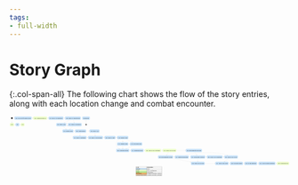```yaml
---
tags:
- full-width
---
```


# Story Graph

{:.col-span-all}
The following chart shows the flow of the story entries, along with each location change and combat encounter.

<!-- +template story-graph-files story/connection story-graph-plantuml -->

<div class="story-graph col-span-all"><?xml version="1.0" encoding="UTF-8" standalone="no" ?>
<svg
  xmlns="http://www.w3.org/2000/svg"
  xmlns:xlink="http://www.w3.org/1999/xlink"
  contentScriptType="application/ecmascript"
  contentStyleType="text/css"
  preserveAspectRatio="none"
  version="1.1"
  viewBox="0 0 3420 754"
  zoomAndPan="magnify"
><defs /><g><ellipse
      cx="31.5"
      cy="26.5"
      fill="#000000"
      rx="10"
      ry="10"
      style="stroke:none;stroke-width:1.0;"
    /><rect
      fill="#EEFFCC"
      height="38.75"
      rx="12.5"
      ry="12.5"
      style="stroke:#EEFFCC;stroke-width:1.5;"
      width="49"
      x="7"
      y="86"
    /><a
      href="100-chapter-1.html"
      target="_top"
      title="100-chapter-1.html"
      xlink:actuate="onRequest"
      xlink:href="100-chapter-1.html"
      xlink:show="new"
      xlink:title="100-chapter-1.html"
      xlink:type="simple"
    ><text
        fill="#000000"
        font-family="Roboto Condensed"
        font-size="16"
        lengthAdjust="spacing"
        textLength="29"
        x="17"
        y="110.8438"
      >Act I</text></a><rect
      fill="#C8E2F9"
      height="38.75"
      rx="12.5"
      ry="12.5"
      style="stroke:#C8E2F9;stroke-width:1.5;"
      width="44"
      x="76.5"
      y="86"
    /><a
      href="101-sigma-log.html"
      target="_top"
      title="101-sigma-log.html"
      xlink:actuate="onRequest"
      xlink:href="101-sigma-log.html"
      xlink:show="new"
      xlink:title="101-sigma-log.html"
      xlink:type="simple"
    ><text
        fill="#000000"
        font-family="Roboto Condensed"
        font-size="16"
        lengthAdjust="spacing"
        textLength="24"
        x="86.5"
        y="110.8438"
      >101</text></a><rect
      fill="#EEFFCC"
      height="38.75"
      rx="12.5"
      ry="12.5"
      style="stroke:#EEFFCC;stroke-width:1.5;"
      width="44"
      x="140.5"
      y="86"
    /><a
      href="102-deeper-into-sigma.html"
      target="_top"
      title="102-deeper-into-sigma.html"
      xlink:actuate="onRequest"
      xlink:href="102-deeper-into-sigma.html"
      xlink:show="new"
      xlink:title="102-deeper-into-sigma.html"
      xlink:type="simple"
    ><text
        fill="#000000"
        font-family="Roboto Condensed"
        font-size="16"
        lengthAdjust="spacing"
        textLength="24"
        x="150.5"
        y="110.8438"
      >102</text></a><rect
      fill="#C8E2F9"
      height="38.75"
      rx="12.5"
      ry="12.5"
      style="stroke:#C8E2F9;stroke-width:1.5;"
      width="210"
      x="61.5"
      y="7"
    /><a
      href="125-hawks-song.html"
      target="_top"
      title="125-hawks-song.html"
      xlink:actuate="onRequest"
      xlink:href="125-hawks-song.html"
      xlink:show="new"
      xlink:title="125-hawks-song.html"
      xlink:type="simple"
    ><text
        fill="#000000"
        font-family="Roboto Condensed"
        font-size="16"
        lengthAdjust="spacing"
        textLength="190"
        x="71.5"
        y="31.8438"
      >125. The Foot of Hawk's Song</text></a><rect
      fill="#EEFFCC"
      height="38.75"
      rx="12.5"
      ry="12.5"
      style="stroke:#EEFFCC;stroke-width:1.5;"
      width="168"
      x="291.5"
      y="7"
    /><a
      href="126-delta3.html"
      target="_top"
      title="126-delta3.html"
      xlink:actuate="onRequest"
      xlink:href="126-delta3.html"
      xlink:show="new"
      xlink:title="126-delta3.html"
      xlink:type="simple"
    ><text
        fill="#000000"
        font-family="Roboto Condensed"
        font-size="16"
        lengthAdjust="spacing"
        textLength="148"
        x="301.5"
        y="31.8438"
      >126. Cauldron DELTA-3</text></a><rect
      fill="#C8E2F9"
      height="38.75"
      rx="12.5"
      ry="12.5"
      style="stroke:#C8E2F9;stroke-width:1.5;"
      width="180"
      x="479.5"
      y="7"
    /><a
      href="128-delta3-voice.html"
      target="_top"
      title="128-delta3-voice.html"
      xlink:actuate="onRequest"
      xlink:href="128-delta3-voice.html"
      xlink:show="new"
      xlink:title="128-delta3-voice.html"
      xlink:type="simple"
    ><text
        fill="#000000"
        font-family="Roboto Condensed"
        font-size="16"
        lengthAdjust="spacing"
        textLength="160"
        x="489.5"
        y="31.8438"
      >128. DELTA-3 Laboratory</text></a><rect
      fill="#C8E2F9"
      height="38.75"
      rx="12.5"
      ry="12.5"
      style="stroke:#C8E2F9;stroke-width:1.5;"
      width="191"
      x="680"
      y="7"
    /><a
      href="129-delta3-door.html"
      target="_top"
      title="129-delta3-door.html"
      xlink:actuate="onRequest"
      xlink:href="129-delta3-door.html"
      xlink:show="new"
      xlink:title="129-delta3-door.html"
      xlink:type="simple"
    ><text
        fill="#000000"
        font-family="Roboto Condensed"
        font-size="16"
        lengthAdjust="spacing"
        textLength="171"
        x="690"
        y="31.8438"
      >129. DELTA-3 Laboratories</text></a><rect
      fill="#C8E2F9"
      height="38.75"
      rx="12.5"
      ry="12.5"
      style="stroke:#C8E2F9;stroke-width:1.5;"
      width="121"
      x="573"
      y="86"
    /><a
      href="130-delta3b.html"
      target="_top"
      title="130-delta3b.html"
      xlink:actuate="onRequest"
      xlink:href="130-delta3b.html"
      xlink:show="new"
      xlink:title="130-delta3b.html"
      xlink:type="simple"
    ><text
        fill="#000000"
        font-family="Roboto Condensed"
        font-size="16"
        lengthAdjust="spacing"
        textLength="101"
        x="583"
        y="110.8438"
      >130. DELTA-3/B</text></a><rect
      fill="#C8E2F9"
      height="38.75"
      rx="12.5"
      ry="12.5"
      style="stroke:#C8E2F9;stroke-width:1.5;"
      width="168"
      x="714.5"
      y="86"
    /><a
      href="131-delta3-cauldron.html"
      target="_top"
      title="131-delta3-cauldron.html"
      xlink:actuate="onRequest"
      xlink:href="131-delta3-cauldron.html"
      xlink:show="new"
      xlink:title="131-delta3-cauldron.html"
      xlink:type="simple"
    ><text
        fill="#000000"
        font-family="Roboto Condensed"
        font-size="16"
        lengthAdjust="spacing"
        textLength="148"
        x="724.5"
        y="110.8438"
      >131. DELTA-3 Cauldron</text></a><rect
      fill="#C8E2F9"
      height="38.75"
      rx="12.5"
      ry="12.5"
      style="stroke:#C8E2F9;stroke-width:1.5;"
      width="133"
      x="649"
      y="165"
    /><a
      href="132-delta3-exit.html"
      target="_top"
      title="132-delta3-exit.html"
      xlink:actuate="onRequest"
      xlink:href="132-delta3-exit.html"
      xlink:show="new"
      xlink:title="132-delta3-exit.html"
      xlink:type="simple"
    ><text
        fill="#000000"
        font-family="Roboto Condensed"
        font-size="16"
        lengthAdjust="spacing"
        textLength="113"
        x="659"
        y="189.8438"
      >132. Hawk's Song</text></a><rect
      fill="#C8E2F9"
      height="38.75"
      rx="12.5"
      ry="12.5"
      style="stroke:#C8E2F9;stroke-width:1.5;"
      width="134"
      x="802.5"
      y="165"
    /><a
      href="135-south-weave.html"
      target="_top"
      title="135-south-weave.html"
      xlink:actuate="onRequest"
      xlink:href="135-south-weave.html"
      xlink:show="new"
      xlink:title="135-south-weave.html"
      xlink:type="simple"
    ><text
        fill="#000000"
        font-family="Roboto Condensed"
        font-size="16"
        lengthAdjust="spacing"
        textLength="114"
        x="812.5"
        y="189.8438"
      >135. South Weave</text></a><rect
      fill="#C8E2F9"
      height="38.75"
      rx="12.5"
      ry="12.5"
      style="stroke:#C8E2F9;stroke-width:1.5;"
      width="121"
      x="979"
      y="165"
    /><a
      href="136-delta4c.html"
      target="_top"
      title="136-delta4c.html"
      xlink:actuate="onRequest"
      xlink:href="136-delta4c.html"
      xlink:show="new"
      xlink:title="136-delta4c.html"
      xlink:type="simple"
    ><text
        fill="#000000"
        font-family="Roboto Condensed"
        font-size="16"
        lengthAdjust="spacing"
        textLength="101"
        x="989"
        y="189.8438"
      >136. DELTA-4/C</text></a><rect
      fill="#C8E2F9"
      height="38.75"
      rx="12.5"
      ry="12.5"
      style="stroke:#C8E2F9;stroke-width:1.5;"
      width="166"
      x="775.5"
      y="244"
    /><a
      href="137-delta4-entrance.html"
      target="_top"
      title="137-delta4-entrance.html"
      xlink:actuate="onRequest"
      xlink:href="137-delta4-entrance.html"
      xlink:show="new"
      xlink:title="137-delta4-entrance.html"
      xlink:type="simple"
    ><text
        fill="#000000"
        font-family="Roboto Condensed"
        font-size="16"
        lengthAdjust="spacing"
        textLength="146"
        x="785.5"
        y="268.8438"
      >137. DELTA-4 Entrance</text></a><rect
      fill="#C8E2F9"
      height="38.75"
      rx="12.5"
      ry="12.5"
      style="stroke:#C8E2F9;stroke-width:1.5;"
      width="180"
      x="961.5"
      y="244"
    /><a
      href="138-delta4-processing.html"
      target="_top"
      title="138-delta4-processing.html"
      xlink:actuate="onRequest"
      xlink:href="138-delta4-processing.html"
      xlink:show="new"
      xlink:title="138-delta4-processing.html"
      xlink:type="simple"
    ><text
        fill="#000000"
        font-family="Roboto Condensed"
        font-size="16"
        lengthAdjust="spacing"
        textLength="160"
        x="971.5"
        y="268.8438"
      >138. DELTA-4 Processing</text></a><rect
      fill="#C8E2F9"
      height="38.75"
      rx="12.5"
      ry="12.5"
      style="stroke:#C8E2F9;stroke-width:1.5;"
      width="134"
      x="1161.5"
      y="244"
    /><a
      href="139-delta4-exit.html"
      target="_top"
      title="139-delta4-exit.html"
      xlink:actuate="onRequest"
      xlink:href="139-delta4-exit.html"
      xlink:show="new"
      xlink:title="139-delta4-exit.html"
      xlink:type="simple"
    ><text
        fill="#000000"
        font-family="Roboto Condensed"
        font-size="16"
        lengthAdjust="spacing"
        textLength="114"
        x="1171.5"
        y="268.8438"
      >139. DELTA-4 Exit</text></a><rect
      fill="#C8E2F9"
      height="38.75"
      rx="12.5"
      ry="12.5"
      style="stroke:#C8E2F9;stroke-width:1.5;"
      width="136"
      x="1315.5"
      y="244"
    /><a
      href="145-hanulis-heel.html"
      target="_top"
      title="145-hanulis-heel.html"
      xlink:actuate="onRequest"
      xlink:href="145-hanulis-heel.html"
      xlink:show="new"
      xlink:title="145-hanulis-heel.html"
      xlink:type="simple"
    ><text
        fill="#000000"
        font-family="Roboto Condensed"
        font-size="16"
        lengthAdjust="spacing"
        textLength="116"
        x="1325.5"
        y="268.8438"
      >145. Hanuli's Heel</text></a><rect
      fill="#C8E2F9"
      height="38.75"
      rx="12.5"
      ry="12.5"
      style="stroke:#C8E2F9;stroke-width:1.5;"
      width="150"
      x="1471.5"
      y="323"
    /><a
      href="146-lonely-one.html"
      target="_top"
      title="146-lonely-one.html"
      xlink:actuate="onRequest"
      xlink:href="146-lonely-one.html"
      xlink:show="new"
      xlink:title="146-lonely-one.html"
      xlink:type="simple"
    ><text
        fill="#000000"
        font-family="Roboto Condensed"
        font-size="16"
        lengthAdjust="spacing"
        textLength="130"
        x="1481.5"
        y="347.8438"
      >146. The Lonely One</text></a><rect
      fill="#C8E2F9"
      height="38.75"
      rx="12.5"
      ry="12.5"
      style="stroke:#C8E2F9;stroke-width:1.5;"
      width="136"
      x="1315.5"
      y="323"
    /><a
      href="147-hanulis-heel-cauldron.html"
      target="_top"
      title="147-hanulis-heel-cauldron.html"
      xlink:actuate="onRequest"
      xlink:href="147-hanulis-heel-cauldron.html"
      xlink:show="new"
      xlink:title="147-hanulis-heel-cauldron.html"
      xlink:type="simple"
    ><text
        fill="#000000"
        font-family="Roboto Condensed"
        font-size="16"
        lengthAdjust="spacing"
        textLength="116"
        x="1325.5"
        y="347.8438"
      >147. Hanuli's Heel</text></a><rect
      fill="#C8E2F9"
      height="38.75"
      rx="12.5"
      ry="12.5"
      style="stroke:#C8E2F9;stroke-width:1.5;"
      width="159"
      x="1304"
      y="402"
    /><a
      href="150-sparkling-shores.html"
      target="_top"
      title="150-sparkling-shores.html"
      xlink:actuate="onRequest"
      xlink:href="150-sparkling-shores.html"
      xlink:show="new"
      xlink:title="150-sparkling-shores.html"
      xlink:type="simple"
    ><text
        fill="#000000"
        font-family="Roboto Condensed"
        font-size="16"
        lengthAdjust="spacing"
        textLength="139"
        x="1314"
        y="426.8438"
      >150. Sparkling Shores</text></a><rect
      fill="#C8E2F9"
      height="38.75"
      rx="12.5"
      ry="12.5"
      style="stroke:#C8E2F9;stroke-width:1.5;"
      width="155"
      x="1483"
      y="402"
    /><a
      href="151-sparkling-dunes.html"
      target="_top"
      title="151-sparkling-dunes.html"
      xlink:actuate="onRequest"
      xlink:href="151-sparkling-dunes.html"
      xlink:show="new"
      xlink:title="151-sparkling-dunes.html"
      xlink:type="simple"
    ><text
        fill="#000000"
        font-family="Roboto Condensed"
        font-size="16"
        lengthAdjust="spacing"
        textLength="135"
        x="1493"
        y="426.8438"
      >151. Sparkling Dunes</text></a><rect
      fill="#EEFFCC"
      height="38.75"
      rx="12.5"
      ry="12.5"
      style="stroke:#EEFFCC;stroke-width:1.5;"
      width="193"
      x="1658"
      y="402"
    /><a
      href="152-theta-cp19-entrance.html"
      target="_top"
      title="152-theta-cp19-entrance.html"
      xlink:actuate="onRequest"
      xlink:href="152-theta-cp19-entrance.html"
      xlink:show="new"
      xlink:title="152-theta-cp19-entrance.html"
      xlink:type="simple"
    ><text
        fill="#000000"
        font-family="Roboto Condensed"
        font-size="16"
        lengthAdjust="spacing"
        textLength="173"
        x="1668"
        y="426.8438"
      >152. THETA-CP19 Entrance</text></a><rect
      fill="#EEFFCC"
      height="38.75"
      rx="12.5"
      ry="12.5"
      style="stroke:#EEFFCC;stroke-width:1.5;"
      width="166"
      x="1871.5"
      y="402"
    /><a
      href="153-theta-cp19-core.html"
      target="_top"
      title="153-theta-cp19-core.html"
      xlink:actuate="onRequest"
      xlink:href="153-theta-cp19-core.html"
      xlink:show="new"
      xlink:title="153-theta-cp19-core.html"
      xlink:type="simple"
    ><text
        fill="#000000"
        font-family="Roboto Condensed"
        font-size="16"
        lengthAdjust="spacing"
        textLength="146"
        x="1881.5"
        y="426.8438"
      >153. THETA-CP19 Core</text></a><rect
      fill="#C8E2F9"
      height="38.75"
      rx="12.5"
      ry="12.5"
      style="stroke:#C8E2F9;stroke-width:1.5;"
      width="197"
      x="2154"
      y="402"
    /><a
      href="154-unlocked-bioschemata.html"
      target="_top"
      title="154-unlocked-bioschemata.html"
      xlink:actuate="onRequest"
      xlink:href="154-unlocked-bioschemata.html"
      xlink:show="new"
      xlink:title="154-unlocked-bioschemata.html"
      xlink:type="simple"
    ><text
        fill="#000000"
        font-family="Roboto Condensed"
        font-size="16"
        lengthAdjust="spacing"
        textLength="177"
        x="2164"
        y="426.8438"
      >154. Bioschemata Unlocked</text></a><rect
      fill="#C8E2F9"
      height="38.75"
      rx="12.5"
      ry="12.5"
      style="stroke:#C8E2F9;stroke-width:1.5;"
      width="184"
      x="1814.5"
      y="481"
    /><a
      href="155-locked-bioschemata.html"
      target="_top"
      title="155-locked-bioschemata.html"
      xlink:actuate="onRequest"
      xlink:href="155-locked-bioschemata.html"
      xlink:show="new"
      xlink:title="155-locked-bioschemata.html"
      xlink:type="simple"
    ><text
        fill="#000000"
        font-family="Roboto Condensed"
        font-size="16"
        lengthAdjust="spacing"
        textLength="164"
        x="1824.5"
        y="505.8438"
      >155. Bioschemata Locked</text></a><rect
      fill="#C8E2F9"
      height="38.75"
      rx="12.5"
      ry="12.5"
      style="stroke:#C8E2F9;stroke-width:1.5;"
      width="180"
      x="2210.5"
      y="481"
    /><a
      href="156-unlocked-production.html"
      target="_top"
      title="156-unlocked-production.html"
      xlink:actuate="onRequest"
      xlink:href="156-unlocked-production.html"
      xlink:show="new"
      xlink:title="156-unlocked-production.html"
      xlink:type="simple"
    ><text
        fill="#000000"
        font-family="Roboto Condensed"
        font-size="16"
        lengthAdjust="spacing"
        textLength="160"
        x="2220.5"
        y="505.8438"
      >156. Production Controls</text></a><rect
      fill="#C8E2F9"
      height="38.75"
      rx="12.5"
      ry="12.5"
      style="stroke:#C8E2F9;stroke-width:1.5;"
      width="171"
      x="2019"
      y="481"
    /><a
      href="157-locked-reset-restart.html"
      target="_top"
      title="157-locked-reset-restart.html"
      xlink:actuate="onRequest"
      xlink:href="157-locked-reset-restart.html"
      xlink:show="new"
      xlink:title="157-locked-reset-restart.html"
      xlink:type="simple"
    ><text
        fill="#000000"
        font-family="Roboto Condensed"
        font-size="16"
        lengthAdjust="spacing"
        textLength="151"
        x="2029"
        y="505.8438"
      >157. Restart Production</text></a><rect
      fill="#C8E2F9"
      height="38.75"
      rx="12.5"
      ry="12.5"
      style="stroke:#C8E2F9;stroke-width:1.5;"
      width="166"
      x="2217.5"
      y="560"
    /><a
      href="158-locked-no-reset.html"
      target="_top"
      title="158-locked-no-reset.html"
      xlink:actuate="onRequest"
      xlink:href="158-locked-no-reset.html"
      xlink:show="new"
      xlink:title="158-locked-no-reset.html"
      xlink:type="simple"
    ><text
        fill="#000000"
        font-family="Roboto Condensed"
        font-size="16"
        lengthAdjust="spacing"
        textLength="146"
        x="2227.5"
        y="584.8438"
      >158. THETA-CP19 Core</text></a><rect
      fill="#C8E2F9"
      height="38.75"
      rx="12.5"
      ry="12.5"
      style="stroke:#C8E2F9;stroke-width:1.5;"
      width="192"
      x="2410.5"
      y="481"
    /><a
      href="159-unlocked-reset-restart.html"
      target="_top"
      title="159-unlocked-reset-restart.html"
      xlink:actuate="onRequest"
      xlink:href="159-unlocked-reset-restart.html"
      xlink:show="new"
      xlink:title="159-unlocked-reset-restart.html"
      xlink:type="simple"
    ><text
        fill="#000000"
        font-family="Roboto Condensed"
        font-size="16"
        lengthAdjust="spacing"
        textLength="172"
        x="2420.5"
        y="505.8438"
      >159. THETA-CP19 Restored</text></a><rect
      fill="#C8E2F9"
      height="38.75"
      rx="12.5"
      ry="12.5"
      style="stroke:#C8E2F9;stroke-width:1.5;"
      width="166"
      x="2622.5"
      y="481"
    /><a
      href="160-artemis.html"
      target="_top"
      title="160-artemis.html"
      xlink:actuate="onRequest"
      xlink:href="160-artemis.html"
      xlink:show="new"
      xlink:title="160-artemis.html"
      xlink:type="simple"
    ><text
        fill="#000000"
        font-family="Roboto Condensed"
        font-size="16"
        lengthAdjust="spacing"
        textLength="146"
        x="2632.5"
        y="505.8438"
      >160. THETA-CP19 Core</text></a><rect
      fill="#C8E2F9"
      height="38.75"
      rx="12.5"
      ry="12.5"
      style="stroke:#C8E2F9;stroke-width:1.5;"
      width="161"
      x="2514"
      y="560"
    /><a
      href="161-theta-cp19-exit.html"
      target="_top"
      title="161-theta-cp19-exit.html"
      xlink:actuate="onRequest"
      xlink:href="161-theta-cp19-exit.html"
      xlink:show="new"
      xlink:title="161-theta-cp19-exit.html"
      xlink:type="simple"
    ><text
        fill="#000000"
        font-family="Roboto Condensed"
        font-size="16"
        lengthAdjust="spacing"
        textLength="141"
        x="2524"
        y="584.8438"
      >161. THETA-CP19 Exit</text></a><rect
      fill="#C8E2F9"
      height="38.75"
      rx="12.5"
      ry="12.5"
      style="stroke:#C8E2F9;stroke-width:1.5;"
      width="155"
      x="2695"
      y="560"
    /><a
      href="165-salty-desert.html"
      target="_top"
      title="165-salty-desert.html"
      xlink:actuate="onRequest"
      xlink:href="165-salty-desert.html"
      xlink:show="new"
      xlink:title="165-salty-desert.html"
      xlink:type="simple"
    ><text
        fill="#000000"
        font-family="Roboto Condensed"
        font-size="16"
        lengthAdjust="spacing"
        textLength="135"
        x="2705"
        y="584.8438"
      >165. The Salty Desert</text></a><rect
      fill="#C8E2F9"
      height="38.75"
      rx="12.5"
      ry="12.5"
      style="stroke:#C8E2F9;stroke-width:1.5;"
      width="153"
      x="2870"
      y="560"
    /><a
      href="166-pi253-entrance.html"
      target="_top"
      title="166-pi253-entrance.html"
      xlink:actuate="onRequest"
      xlink:href="166-pi253-entrance.html"
      xlink:show="new"
      xlink:title="166-pi253-entrance.html"
      xlink:type="simple"
    ><text
        fill="#000000"
        font-family="Roboto Condensed"
        font-size="16"
        lengthAdjust="spacing"
        textLength="133"
        x="2880"
        y="584.8438"
      >166. PI-253 Entrance</text></a><rect
      fill="#C8E2F9"
      height="38.75"
      rx="12.5"
      ry="12.5"
      style="stroke:#C8E2F9;stroke-width:1.5;"
      width="203"
      x="3043"
      y="560"
    /><a
      href="167-pi253-control.html"
      target="_top"
      title="167-pi253-control.html"
      xlink:actuate="onRequest"
      xlink:href="167-pi253-control.html"
      xlink:show="new"
      xlink:title="167-pi253-control.html"
      xlink:type="simple"
    ><text
        fill="#000000"
        font-family="Roboto Condensed"
        font-size="16"
        lengthAdjust="spacing"
        textLength="183"
        x="3053"
        y="584.8438"
      >167. PI-253 Control Restored</text></a><rect
      fill="#EEFFCC"
      height="38.75"
      rx="12.5"
      ry="12.5"
      style="stroke:#EEFFCC;stroke-width:1.5;"
      width="148"
      x="3266.5"
      y="560"
    /><a
      href="168-pi253-poseidon.html"
      target="_top"
      title="168-pi253-poseidon.html"
      xlink:actuate="onRequest"
      xlink:href="168-pi253-poseidon.html"
      xlink:show="new"
      xlink:title="168-pi253-poseidon.html"
      xlink:type="simple"
    ><text
        fill="#000000"
        font-family="Roboto Condensed"
        font-size="16"
        lengthAdjust="spacing"
        textLength="128"
        x="3276.5"
        y="584.8438"
      >168. POSEIDON-253</text></a><rect
      fill="#C8E2F9"
      height="38.75"
      rx="12.5"
      ry="12.5"
      style="stroke:#C8E2F9;stroke-width:1.5;"
      width="91"
      x="891"
      y="7"
    /><a
      href="799-conclusion.html"
      target="_top"
      title="799-conclusion.html"
      xlink:actuate="onRequest"
      xlink:href="799-conclusion.html"
      xlink:show="new"
      xlink:title="799-conclusion.html"
      xlink:type="simple"
    ><text
        fill="#000000"
        font-family="Roboto Condensed"
        font-size="16"
        lengthAdjust="spacing"
        textLength="71"
        x="901"
        y="31.8438"
      >Conclusion</text></a><ellipse
      cx="936.5"
      cy="105.5"
      rx="10"
      ry="10"
      style="stroke:#000000;stroke-width:1.0;fill:none;"
    /><ellipse
      cx="937"
      cy="106"
      fill="#000000"
      rx="6"
      ry="6"
      style="stroke:none;stroke-width:1.0;"
    /><path
      d="M31.5,36.64 C31.5,47.42 31.5,65.78 31.5,80.68 "
      fill="none"
      id="start-to-e100"
      style="stroke:#CCCCCC;stroke-width:1.0;"
    /><polygon
      fill="#CCCCCC"
      points="31.5,86,35.5,77,31.5,81,27.5,77,31.5,86"
      style="stroke:#CCCCCC;stroke-width:1.0;"
    /><path
      d="M56.1,105.5 C61.15,105.5 66.2,105.5 71.26,105.5 "
      fill="none"
      id="e100-to-e101"
      style="stroke:#CCCCCC;stroke-width:1.0;"
    /><polygon
      fill="#CCCCCC"
      points="76.31,105.5,67.31,101.5,71.31,105.5,67.31,109.5,76.31,105.5"
      style="stroke:#CCCCCC;stroke-width:1.0;"
    /><path
      d="M121,105.5 C125.76,105.5 130.52,105.5 135.29,105.5 "
      fill="none"
      id="e101-to-e102"
      style="stroke:#CCCCCC;stroke-width:1.0;"
    /><polygon
      fill="#CCCCCC"
      points="140.45,105.5,131.45,101.5,135.45,105.5,131.45,109.5,140.45,105.5"
      style="stroke:#CCCCCC;stroke-width:1.0;"
    /><path
      d="M271.82,26.5 C276.58,26.5 281.33,26.5 286.09,26.5 "
      fill="none"
      id="e125-to-e126"
      style="stroke:#CCCCCC;stroke-width:1.0;"
    /><polygon
      fill="#CCCCCC"
      points="291.26,26.5,282.26,22.5,286.26,26.5,282.26,30.5,291.26,26.5"
      style="stroke:#CCCCCC;stroke-width:1.0;"
    /><path
      d="M459.62,26.5 C464.45,26.5 469.28,26.5 474.12,26.5 "
      fill="none"
      id="e126-to-e128"
      style="stroke:#CCCCCC;stroke-width:1.0;"
    /><polygon
      fill="#CCCCCC"
      points="479.36,26.5,470.36,22.5,474.36,26.5,470.36,30.5,479.36,26.5"
      style="stroke:#CCCCCC;stroke-width:1.0;"
    /><path
      d="M659.62,26.5 C664.72,26.5 669.81,26.5 674.9,26.5 "
      fill="none"
      id="e128-to-e129"
      style="stroke:#CCCCCC;stroke-width:1.0;"
    /><polygon
      fill="#CCCCCC"
      points="679.99,26.5,670.99,22.5,674.99,26.5,670.99,30.5,679.99,26.5"
      style="stroke:#CCCCCC;stroke-width:1.0;"
    /><path
      d="M741.13,46.14 C720.44,57.36 694.03,71.68 672.55,83.32 "
      fill="none"
      id="e129-to-e130"
      style="stroke:#CCCCCC;stroke-width:1.0;"
    /><polygon
      fill="#CCCCCC"
      points="668.05,85.77,677.8684,84.9965,672.4455,83.3867,674.0552,77.9638,668.05,85.77"
      style="stroke:#CCCCCC;stroke-width:1.0;"
    /><path
      d="M781.07,46.14 C784.18,56.56 788.09,69.66 791.42,80.8 "
      fill="none"
      id="e129-to-e131"
      style="stroke:#CCCCCC;stroke-width:1.0;"
    /><polygon
      fill="#CCCCCC"
      points="792.9,85.77,794.1318,75.9985,791.4567,80.9828,786.4723,78.3077,792.9,85.77"
      style="stroke:#CCCCCC;stroke-width:1.0;"
    /><path
      d="M694.09,119.09 C699.18,119.57 704.28,119.89 709.38,120.03 "
      fill="none"
      id="e130-to-e131"
      style="stroke:#CCCCCC;stroke-width:1.0;"
    /><polygon
      fill="#CCCCCC"
      points="714.48,120.12,705.5499,115.9663,709.4807,120.0343,705.4128,123.9651,714.48,120.12"
      style="stroke:#CCCCCC;stroke-width:1.0;"
    /><path
      d="M714.48,90.88 C709.38,90.91 704.28,91.11 699.18,91.48 "
      fill="none"
      id="e131-to-e130"
      style="stroke:#CCCCCC;stroke-width:1.0;"
    /><polygon
      fill="#CCCCCC"
      points="694.09,91.91,703.3903,95.151,699.0728,91.496,702.7279,87.1785,694.09,91.91"
      style="stroke:#CCCCCC;stroke-width:1.0;"
    /><path
      d="M653.35,125.14 C664.95,136.03 679.65,149.84 691.85,161.29 "
      fill="none"
      id="e130-to-e132"
      style="stroke:#CCCCCC;stroke-width:1.0;"
    /><polygon
      fill="#CCCCCC"
      points="695.55,164.77,691.7187,155.6969,691.9019,161.3508,686.248,161.5339,695.55,164.77"
      style="stroke:#CCCCCC;stroke-width:1.0;"
    /><path
      d="M778.41,125.14 C766.67,136.03 751.78,149.84 739.44,161.29 "
      fill="none"
      id="e131-to-e132"
      style="stroke:#CCCCCC;stroke-width:1.0;"
    /><polygon
      fill="#CCCCCC"
      points="735.69,164.77,745.0112,161.5896,739.3585,161.3727,739.5755,155.72,735.69,164.77"
      style="stroke:#CCCCCC;stroke-width:1.0;"
    /><path
      d="M782.27,184.5 C787.3,184.5 792.32,184.5 797.35,184.5 "
      fill="none"
      id="e132-to-e135"
      style="stroke:#CCCCCC;stroke-width:1.0;"
    /><polygon
      fill="#CCCCCC"
      points="802.38,184.5,793.38,180.5,797.38,184.5,793.38,188.5,802.38,184.5"
      style="stroke:#CCCCCC;stroke-width:1.0;"
    /><path
      d="M936.57,184.5 C948.88,184.5 961.2,184.5 973.51,184.5 "
      fill="none"
      id="e135-to-e136"
      style="stroke:#CCCCCC;stroke-width:1.0;"
    /><polygon
      fill="#CCCCCC"
      points="978.79,184.5,969.79,180.5,973.79,184.5,969.79,188.5,978.79,184.5"
      style="stroke:#CCCCCC;stroke-width:1.0;"
    /><path
      d="M866.84,204.14 C865.35,214.56 863.48,227.66 861.89,238.8 "
      fill="none"
      id="e135-to-e137"
      style="stroke:#CCCCCC;stroke-width:1.0;"
    /><polygon
      fill="#CCCCCC"
      points="861.18,243.77,866.3991,235.4177,861.8791,238.8191,858.4777,234.2991,861.18,243.77"
      style="stroke:#CCCCCC;stroke-width:1.0;"
    /><path
      d="M1042.4,204.14 C1044.03,214.56 1046.07,227.66 1047.81,238.8 "
      fill="none"
      id="e136-to-e138"
      style="stroke:#CCCCCC;stroke-width:1.0;"
    /><polygon
      fill="#CCCCCC"
      points="1048.58,243.77,1051.1712,234.2681,1047.8229,238.8276,1043.2634,235.4794,1048.58,243.77"
      style="stroke:#CCCCCC;stroke-width:1.0;"
    /><path
      d="M941.81,263.5 C946.53,263.5 951.25,263.5 955.97,263.5 "
      fill="none"
      id="e137-to-e138"
      style="stroke:#CCCCCC;stroke-width:1.0;"
    /><polygon
      fill="#CCCCCC"
      points="961.09,263.5,952.09,259.5,956.09,263.5,952.09,267.5,961.09,263.5"
      style="stroke:#CCCCCC;stroke-width:1.0;"
    /><path
      d="M1141.73,263.5 C1146.54,263.5 1151.35,263.5 1156.17,263.5 "
      fill="none"
      id="e138-to-e139"
      style="stroke:#CCCCCC;stroke-width:1.0;"
    /><polygon
      fill="#CCCCCC"
      points="1161.39,263.5,1152.39,259.5,1156.39,263.5,1152.39,267.5,1161.39,263.5"
      style="stroke:#CCCCCC;stroke-width:1.0;"
    /><path
      d="M1295.71,263.5 C1300.49,263.5 1305.28,263.5 1310.06,263.5 "
      fill="none"
      id="e139-to-e145"
      style="stroke:#CCCCCC;stroke-width:1.0;"
    /><polygon
      fill="#CCCCCC"
      points="1315.25,263.5,1306.25,259.5,1310.25,263.5,1306.25,267.5,1315.25,263.5"
      style="stroke:#CCCCCC;stroke-width:1.0;"
    /><path
      d="M1422.96,283.14 C1447,294.49 1477.75,309.02 1502.56,320.74 "
      fill="none"
      id="e145-to-e146"
      style="stroke:#CCCCCC;stroke-width:1.0;"
    /><polygon
      fill="#CCCCCC"
      points="1507.12,322.9,1500.6957,315.4349,1502.6004,320.7614,1497.2739,322.6662,1507.12,322.9"
      style="stroke:#CCCCCC;stroke-width:1.0;"
    /><path
      d="M1383.5,283.14 C1383.5,293.47 1383.5,306.42 1383.5,317.5 "
      fill="none"
      id="e145-to-e147"
      style="stroke:#CCCCCC;stroke-width:1.0;"
    /><polygon
      fill="#CCCCCC"
      points="1383.5,322.77,1387.5,313.77,1383.5,317.77,1379.5,313.77,1383.5,322.77"
      style="stroke:#CCCCCC;stroke-width:1.0;"
    /><path
      d="M1345.27,283.11 C1329.97,292.73 1313.98,306.04 1305.5,323 C1297.75,338.5 1297.75,346.5 1305.5,362 C1313.18,377.37 1327.04,389.74 1340.96,399.09 "
      fill="none"
      id="e145-to-e150"
      style="stroke:#CCCCCC;stroke-width:1.0;"
    /><polygon
      fill="#CCCCCC"
      points="1345.27,401.89,1339.8822,393.6455,1341.0706,399.1761,1335.54,400.3645,1345.27,401.89"
      style="stroke:#CCCCCC;stroke-width:1.0;"
    /><path
      d="M1507.04,362.14 C1483,373.49 1452.25,388.02 1427.44,399.74 "
      fill="none"
      id="e146-to-e150"
      style="stroke:#CCCCCC;stroke-width:1.0;"
    /><polygon
      fill="#CCCCCC"
      points="1422.88,401.9,1432.7261,401.6662,1427.3996,399.7614,1429.3043,394.4349,1422.88,401.9"
      style="stroke:#CCCCCC;stroke-width:1.0;"
    /><path
      d="M1451.63,342.5 C1456.44,342.5 1461.24,342.5 1466.05,342.5 "
      fill="none"
      id="e147-to-e146"
      style="stroke:#CCCCCC;stroke-width:1.0;"
    /><polygon
      fill="#CCCCCC"
      points="1471.27,342.5,1462.27,338.5,1466.27,342.5,1462.27,346.5,1471.27,342.5"
      style="stroke:#CCCCCC;stroke-width:1.0;"
    /><path
      d="M1383.5,362.14 C1383.5,372.47 1383.5,385.42 1383.5,396.5 "
      fill="none"
      id="e147-to-e150"
      style="stroke:#CCCCCC;stroke-width:1.0;"
    /><polygon
      fill="#CCCCCC"
      points="1383.5,401.77,1387.5,392.77,1383.5,396.77,1379.5,392.77,1383.5,401.77"
      style="stroke:#CCCCCC;stroke-width:1.0;"
    /><path
      d="M1463.01,421.5 C1467.86,421.5 1472.71,421.5 1477.55,421.5 "
      fill="none"
      id="e150-to-e151"
      style="stroke:#CCCCCC;stroke-width:1.0;"
    /><polygon
      fill="#CCCCCC"
      points="1482.81,421.5,1473.81,417.5,1477.81,421.5,1473.81,425.5,1482.81,421.5"
      style="stroke:#CCCCCC;stroke-width:1.0;"
    /><path
      d="M1638.18,421.5 C1642.96,421.5 1647.74,421.5 1652.52,421.5 "
      fill="none"
      id="e151-to-e152"
      style="stroke:#CCCCCC;stroke-width:1.0;"
    /><polygon
      fill="#CCCCCC"
      points="1657.71,421.5,1648.71,417.5,1652.71,421.5,1648.71,425.5,1657.71,421.5"
      style="stroke:#CCCCCC;stroke-width:1.0;"
    /><path
      d="M1851.38,421.5 C1856.21,421.5 1861.04,421.5 1865.87,421.5 "
      fill="none"
      id="e152-to-e153"
      style="stroke:#CCCCCC;stroke-width:1.0;"
    /><polygon
      fill="#CCCCCC"
      points="1871.11,421.5,1862.11,417.5,1866.11,421.5,1862.11,425.5,1871.11,421.5"
      style="stroke:#CCCCCC;stroke-width:1.0;"
    /><path
      d="M2037.73,421.5 C2074.65,421.5 2111.56,421.5 2148.48,421.5 "
      fill="none"
      id="e153-to-e154"
      style="stroke:#CCCCCC;stroke-width:1.0;"
    /><polygon
      fill="#CCCCCC"
      points="2153.92,421.5,2144.92,417.5,2148.92,421.5,2144.92,425.5,2153.92,421.5"
      style="stroke:#CCCCCC;stroke-width:1.0;"
    /><path
      d="M1942.88,441.14 C1936.27,451.75 1927.93,465.13 1920.9,476.4 "
      fill="none"
      id="e153-to-e155"
      style="stroke:#CCCCCC;stroke-width:1.0;"
    /><polygon
      fill="#CCCCCC"
      points="1918.18,480.77,1926.3336,475.2457,1920.8236,476.526,1919.5432,471.0159,1918.18,480.77"
      style="stroke:#CCCCCC;stroke-width:1.0;"
    /><path
      d="M2264.12,441.14 C2270.73,451.75 2279.07,465.13 2286.1,476.4 "
      fill="none"
      id="e154-to-e156"
      style="stroke:#CCCCCC;stroke-width:1.0;"
    /><polygon
      fill="#CCCCCC"
      points="2288.82,480.77,2287.4568,471.0159,2286.1764,476.526,2280.6664,475.2457,2288.82,480.77"
      style="stroke:#CCCCCC;stroke-width:1.0;"
    /><path
      d="M1998.54,500.5 C2003.61,500.5 2008.68,500.5 2013.75,500.5 "
      fill="none"
      id="e155-to-e157"
      style="stroke:#CCCCCC;stroke-width:1.0;"
    /><polygon
      fill="#CCCCCC"
      points="2018.82,500.5,2009.82,496.5,2013.82,500.5,2009.82,504.5,2018.82,500.5"
      style="stroke:#CCCCCC;stroke-width:1.0;"
    /><path
      d="M1998.88,519.55 C2063.38,532.16 2148.97,548.89 2212.5,561.3 "
      fill="none"
      id="e155-to-e158"
      style="stroke:#CCCCCC;stroke-width:1.0;"
    /><polygon
      fill="#CCCCCC"
      points="2217.42,562.26,2209.3538,556.6088,2212.5127,561.3014,2207.8201,564.4604,2217.42,562.26"
      style="stroke:#CCCCCC;stroke-width:1.0;"
    /><path
      d="M2390.62,500.5 C2395.39,500.5 2400.15,500.5 2404.92,500.5 "
      fill="none"
      id="e156-to-e159"
      style="stroke:#CCCCCC;stroke-width:1.0;"
    /><polygon
      fill="#CCCCCC"
      points="2410.09,500.5,2401.09,496.5,2405.09,500.5,2401.09,504.5,2410.09,500.5"
      style="stroke:#CCCCCC;stroke-width:1.0;"
    /><path
      d="M2300.5,520.14 C2300.5,530.47 2300.5,543.42 2300.5,554.5 "
      fill="none"
      id="e156-to-e158"
      style="stroke:#CCCCCC;stroke-width:1.0;"
    /><polygon
      fill="#CCCCCC"
      points="2300.5,559.77,2304.5,550.77,2300.5,554.77,2296.5,550.77,2300.5,559.77"
      style="stroke:#CCCCCC;stroke-width:1.0;"
    /><path
      d="M2146.33,480.98 C2165.45,473.09 2188.66,464.94 2210.5,461 C2296.23,445.55 2516.85,445.14 2602.5,461 C2621.95,464.6 2642.47,471.73 2660.04,478.95 "
      fill="none"
      id="e157-to-e160"
      style="stroke:#CCCCCC;stroke-width:1.0;"
    /><polygon
      fill="#CCCCCC"
      points="2664.91,480.98,2658.1486,473.8187,2660.2967,479.0519,2655.0636,481.2,2664.91,480.98"
      style="stroke:#CCCCCC;stroke-width:1.0;"
    /><path
      d="M2383.76,579.5 C2425.42,579.5 2467.08,579.5 2508.75,579.5 "
      fill="none"
      id="e158-to-e161"
      style="stroke:#CCCCCC;stroke-width:1.0;"
    /><polygon
      fill="#CCCCCC"
      points="2513.83,579.5,2504.83,575.5,2508.83,579.5,2504.83,583.5,2513.83,579.5"
      style="stroke:#CCCCCC;stroke-width:1.0;"
    /><path
      d="M2602.5,500.5 C2607.33,500.5 2612.15,500.5 2616.98,500.5 "
      fill="none"
      id="e159-to-e160"
      style="stroke:#CCCCCC;stroke-width:1.0;"
    /><polygon
      fill="#CCCCCC"
      points="2622.22,500.5,2613.22,496.5,2617.22,500.5,2613.22,504.5,2622.22,500.5"
      style="stroke:#CCCCCC;stroke-width:1.0;"
    /><path
      d="M2678.63,520.14 C2662.66,531.22 2642.33,545.32 2625.66,556.88 "
      fill="none"
      id="e160-to-e161"
      style="stroke:#CCCCCC;stroke-width:1.0;"
    /><polygon
      fill="#CCCCCC"
      points="2621.51,559.77,2631.1852,557.9289,2625.6189,556.921,2626.6268,551.3546,2621.51,559.77"
      style="stroke:#CCCCCC;stroke-width:1.0;"
    /><path
      d="M2675.16,579.5 C2680,579.5 2684.84,579.5 2689.68,579.5 "
      fill="none"
      id="e161-to-e165"
      style="stroke:#CCCCCC;stroke-width:1.0;"
    /><polygon
      fill="#CCCCCC"
      points="2694.93,579.5,2685.93,575.5,2689.93,579.5,2685.93,583.5,2694.93,579.5"
      style="stroke:#CCCCCC;stroke-width:1.0;"
    /><path
      d="M2850.32,579.5 C2855.11,579.5 2859.89,579.5 2864.67,579.5 "
      fill="none"
      id="e165-to-e166"
      style="stroke:#CCCCCC;stroke-width:1.0;"
    /><polygon
      fill="#CCCCCC"
      points="2869.86,579.5,2860.86,575.5,2864.86,579.5,2860.86,583.5,2869.86,579.5"
      style="stroke:#CCCCCC;stroke-width:1.0;"
    /><path
      d="M3023.07,579.5 C3027.95,579.5 3032.82,579.5 3037.7,579.5 "
      fill="none"
      id="e166-to-e167"
      style="stroke:#CCCCCC;stroke-width:1.0;"
    /><polygon
      fill="#CCCCCC"
      points="3042.99,579.5,3033.99,575.5,3037.99,579.5,3033.99,583.5,3042.99,579.5"
      style="stroke:#CCCCCC;stroke-width:1.0;"
    /><path
      d="M3246.33,579.5 C3251.19,579.5 3256.05,579.5 3260.92,579.5 "
      fill="none"
      id="e167-to-e168"
      style="stroke:#CCCCCC;stroke-width:1.0;"
    /><polygon
      fill="#CCCCCC"
      points="3266.19,579.5,3257.19,575.5,3261.19,579.5,3257.19,583.5,3266.19,579.5"
      style="stroke:#CCCCCC;stroke-width:1.0;"
    /><path
      d="M936.5,46.14 C936.5,59.57 936.5,77.44 936.5,89.86 "
      fill="none"
      id="e799-to-end"
      style="stroke:#CCCCCC;stroke-width:1.0;"
    /><polygon
      fill="#CCCCCC"
      points="936.5,95.14,940.5,86.14,936.5,90.14,932.5,86.14,936.5,95.14"
      style="stroke:#CCCCCC;stroke-width:1.0;"
    /><rect
      fill="#FFFFFF"
      height="126.5"
      rx="5"
      ry="5"
      style="stroke:#FFFFFF;stroke-width:0.0;"
      width="328"
      x="1539.25"
      y="611.75"
    /><text
      fill="#000000"
      font-family="Roboto Condensed"
      font-size="16"
      font-weight="bold"
      lengthAdjust="spacing"
      textLength="32"
      x="1549.25"
      y="633.5938"
    >Type</text><text
      fill="#000000"
      font-family="Roboto Condensed"
      font-size="16"
      font-weight="bold"
      lengthAdjust="spacing"
      textLength="73"
      x="1680.25"
      y="633.5938"
    >Description</text><rect
      fill="#C8E2F9"
      height="18.75"
      style="stroke:none;stroke-width:1.0;"
      width="131"
      x="1545.25"
      y="637.5"
    /><text
      fill="#000000"
      font-family="Roboto Condensed"
      font-size="16"
      lengthAdjust="spacing"
      textLength="45"
      x="1549.25"
      y="652.3438"
    >(Other)</text><text
      fill="#000000"
      font-family="Roboto Condensed"
      font-size="16"
      lengthAdjust="spacing"
      textLength="33"
      x="1680.25"
      y="652.3438"
    >Story</text><rect
      fill="#EEFFCC"
      height="18.75"
      style="stroke:none;stroke-width:1.0;"
      width="131"
      x="1545.25"
      y="656.25"
    /><text
      fill="#000000"
      font-family="Roboto Condensed"
      font-size="16"
      lengthAdjust="spacing"
      textLength="37"
      x="1549.25"
      y="671.0938"
    >TODO</text><text
      fill="#000000"
      font-family="Roboto Condensed"
      font-size="16"
      lengthAdjust="spacing"
      textLength="116"
      x="1680.25"
      y="671.0938"
    >Story, not finished</text><rect
      fill="#BBF395"
      height="18.75"
      style="stroke:none;stroke-width:1.0;"
      width="131"
      x="1545.25"
      y="675"
    /><text
      fill="#000000"
      font-family="Roboto Condensed"
      font-size="16"
      lengthAdjust="spacing"
      textLength="39"
      x="1549.25"
      y="689.8438"
    >Travel</text><text
      fill="#000000"
      font-family="Roboto Condensed"
      font-size="16"
      lengthAdjust="spacing"
      textLength="74"
      x="1680.25"
      y="689.8438"
    >Party travel</text><rect
      fill="#EEAD63"
      height="18.75"
      style="stroke:none;stroke-width:1.0;"
      width="131"
      x="1545.25"
      y="693.75"
    /><text
      fill="#000000"
      font-family="Roboto Condensed"
      font-size="16"
      lengthAdjust="spacing"
      textLength="64"
      x="1549.25"
      y="708.5938"
    >Encounter</text><text
      fill="#000000"
      font-family="Roboto Condensed"
      font-size="16"
      lengthAdjust="spacing"
      textLength="176"
      x="1680.25"
      y="708.5938"
    >Combat encounter, required</text><rect
      fill="#F9E2C8"
      height="18.75"
      style="stroke:none;stroke-width:1.0;"
      width="131"
      x="1545.25"
      y="712.5"
    /><text
      fill="#000000"
      font-family="Roboto Condensed"
      font-size="16"
      lengthAdjust="spacing"
      textLength="123"
      x="1549.25"
      y="727.3438"
    >Optional Encounter</text><text
      fill="#000000"
      font-family="Roboto Condensed"
      font-size="16"
      lengthAdjust="spacing"
      textLength="177"
      x="1680.25"
      y="727.3438"
    >Combat encounter, optional</text><line
      style="stroke:#000000;stroke-width:1.0;"
      x1="1545.25"
      x2="1861.25"
      y1="618.75"
      y2="618.75"
    /><line
      style="stroke:#000000;stroke-width:1.0;"
      x1="1545.25"
      x2="1861.25"
      y1="637.5"
      y2="637.5"
    /><line
      style="stroke:#000000;stroke-width:1.0;"
      x1="1545.25"
      x2="1861.25"
      y1="656.25"
      y2="656.25"
    /><line
      style="stroke:#000000;stroke-width:1.0;"
      x1="1545.25"
      x2="1861.25"
      y1="675"
      y2="675"
    /><line
      style="stroke:#000000;stroke-width:1.0;"
      x1="1545.25"
      x2="1861.25"
      y1="693.75"
      y2="693.75"
    /><line
      style="stroke:#000000;stroke-width:1.0;"
      x1="1545.25"
      x2="1861.25"
      y1="712.5"
      y2="712.5"
    /><line
      style="stroke:#000000;stroke-width:1.0;"
      x1="1545.25"
      x2="1861.25"
      y1="731.25"
      y2="731.25"
    /><line
      style="stroke:#000000;stroke-width:1.0;"
      x1="1545.25"
      x2="1545.25"
      y1="618.75"
      y2="731.25"
    /><line
      style="stroke:#000000;stroke-width:1.0;"
      x1="1676.25"
      x2="1676.25"
      y1="618.75"
      y2="731.25"
    /><line
      style="stroke:#000000;stroke-width:1.0;"
      x1="1861.25"
      x2="1861.25"
      y1="618.75"
      y2="731.25"
    /></g></svg>
</div>

<!-- -template story-graph-files story/connection story-graph-plantuml -->
